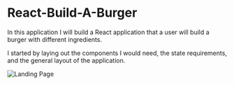 # React-Build-A-Burger
In this application I will build a React application that a user will build a burger with different ingredients. 

I started by laying out the components I would need, the state requirements, and the general layout of the application. 


![Landing Page](https://github.com/G-austin/React-Build-A-Burger/images/BurgerAppLandingPage.png "Landing Page")
